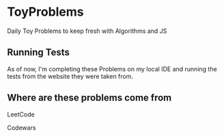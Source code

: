# ToyProblems

Daily Toy Problems to keep fresh with Algorithms and JS

## Running Tests

As of now, I'm completing these Problems on my local IDE and running the tests from the website they were taken from.

## Where are these problems come from

LeetCode

Codewars
